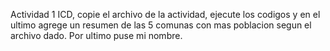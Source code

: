 Actividad 1 ICD, copie el archivo de la actividad, ejecute los codigos y en el ultimo agrege un resumen de las 5 comunas con mas poblacion segun el archivo dado. Por ultimo puse mi nombre. 
